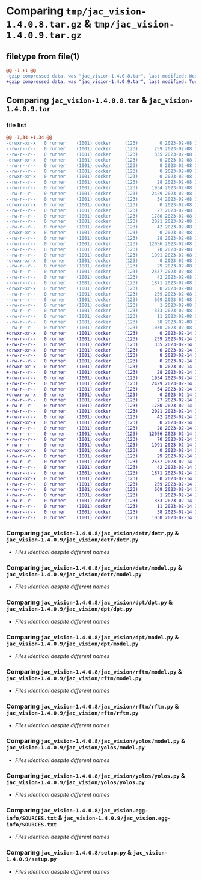 # Comparing `tmp/jac_vision-1.4.0.8.tar.gz` & `tmp/jac_vision-1.4.0.9.tar.gz`

## filetype from file(1)

```diff
@@ -1 +1 @@
-gzip compressed data, was "jac_vision-1.4.0.8.tar", last modified: Wed Feb  8 14:14:00 2023, max compression
+gzip compressed data, was "jac_vision-1.4.0.9.tar", last modified: Tue Feb 14 17:26:23 2023, max compression
```

## Comparing `jac_vision-1.4.0.8.tar` & `jac_vision-1.4.0.9.tar`

### file list

```diff
@@ -1,34 +1,34 @@
-drwxr-xr-x   0 runner    (1001) docker     (123)        0 2023-02-08 14:14:00.465682 jac_vision-1.4.0.8/
--rw-r--r--   0 runner    (1001) docker     (123)      259 2023-02-08 14:14:00.465682 jac_vision-1.4.0.8/PKG-INFO
--rw-r--r--   0 runner    (1001) docker     (123)      335 2023-02-08 14:13:43.000000 jac_vision-1.4.0.8/README.md
-drwxr-xr-x   0 runner    (1001) docker     (123)        0 2023-02-08 14:14:00.461682 jac_vision-1.4.0.8/jac_vision/
--rw-r--r--   0 runner    (1001) docker     (123)        8 2023-02-08 14:13:43.000000 jac_vision-1.4.0.8/jac_vision/VERSION
--rw-r--r--   0 runner    (1001) docker     (123)        0 2023-02-08 14:13:43.000000 jac_vision-1.4.0.8/jac_vision/__init__.py
-drwxr-xr-x   0 runner    (1001) docker     (123)        0 2023-02-08 14:14:00.461682 jac_vision-1.4.0.8/jac_vision/detr/
--rw-r--r--   0 runner    (1001) docker     (123)       28 2023-02-08 14:13:43.000000 jac_vision-1.4.0.8/jac_vision/detr/__init__.py
--rw-r--r--   0 runner    (1001) docker     (123)     1934 2023-02-08 14:13:43.000000 jac_vision-1.4.0.8/jac_vision/detr/detr.py
--rw-r--r--   0 runner    (1001) docker     (123)     2429 2023-02-08 14:13:43.000000 jac_vision-1.4.0.8/jac_vision/detr/model.py
--rw-r--r--   0 runner    (1001) docker     (123)       54 2023-02-08 14:13:43.000000 jac_vision-1.4.0.8/jac_vision/detr/requirements.txt
-drwxr-xr-x   0 runner    (1001) docker     (123)        0 2023-02-08 14:14:00.461682 jac_vision-1.4.0.8/jac_vision/dpt/
--rw-r--r--   0 runner    (1001) docker     (123)       27 2023-02-08 14:13:43.000000 jac_vision-1.4.0.8/jac_vision/dpt/__init__.py
--rw-r--r--   0 runner    (1001) docker     (123)     1780 2023-02-08 14:13:43.000000 jac_vision-1.4.0.8/jac_vision/dpt/dpt.py
--rw-r--r--   0 runner    (1001) docker     (123)     2021 2023-02-08 14:13:43.000000 jac_vision-1.4.0.8/jac_vision/dpt/model.py
--rw-r--r--   0 runner    (1001) docker     (123)       42 2023-02-08 14:13:43.000000 jac_vision-1.4.0.8/jac_vision/dpt/requirements.txt
-drwxr-xr-x   0 runner    (1001) docker     (123)        0 2023-02-08 14:14:00.461682 jac_vision-1.4.0.8/jac_vision/rftm/
--rw-r--r--   0 runner    (1001) docker     (123)       28 2023-02-08 14:13:43.000000 jac_vision-1.4.0.8/jac_vision/rftm/__init__.py
--rw-r--r--   0 runner    (1001) docker     (123)    12056 2023-02-08 14:13:43.000000 jac_vision-1.4.0.8/jac_vision/rftm/model.py
--rw-r--r--   0 runner    (1001) docker     (123)       70 2023-02-08 14:13:43.000000 jac_vision-1.4.0.8/jac_vision/rftm/requirements.txt
--rw-r--r--   0 runner    (1001) docker     (123)     1991 2023-02-08 14:13:43.000000 jac_vision-1.4.0.8/jac_vision/rftm/rftm.py
-drwxr-xr-x   0 runner    (1001) docker     (123)        0 2023-02-08 14:14:00.465682 jac_vision-1.4.0.8/jac_vision/yolos/
--rw-r--r--   0 runner    (1001) docker     (123)       29 2023-02-08 14:13:43.000000 jac_vision-1.4.0.8/jac_vision/yolos/__init__.py
--rw-r--r--   0 runner    (1001) docker     (123)     2537 2023-02-08 14:13:43.000000 jac_vision-1.4.0.8/jac_vision/yolos/model.py
--rw-r--r--   0 runner    (1001) docker     (123)       42 2023-02-08 14:13:43.000000 jac_vision-1.4.0.8/jac_vision/yolos/requirements.txt
--rw-r--r--   0 runner    (1001) docker     (123)     1871 2023-02-08 14:13:43.000000 jac_vision-1.4.0.8/jac_vision/yolos/yolos.py
-drwxr-xr-x   0 runner    (1001) docker     (123)        0 2023-02-08 14:14:00.461682 jac_vision-1.4.0.8/jac_vision.egg-info/
--rw-r--r--   0 runner    (1001) docker     (123)      259 2023-02-08 14:14:00.000000 jac_vision-1.4.0.8/jac_vision.egg-info/PKG-INFO
--rw-r--r--   0 runner    (1001) docker     (123)      669 2023-02-08 14:14:00.000000 jac_vision-1.4.0.8/jac_vision.egg-info/SOURCES.txt
--rw-r--r--   0 runner    (1001) docker     (123)        1 2023-02-08 14:14:00.000000 jac_vision-1.4.0.8/jac_vision.egg-info/dependency_links.txt
--rw-r--r--   0 runner    (1001) docker     (123)      333 2023-02-08 14:14:00.000000 jac_vision-1.4.0.8/jac_vision.egg-info/requires.txt
--rw-r--r--   0 runner    (1001) docker     (123)       11 2023-02-08 14:14:00.000000 jac_vision-1.4.0.8/jac_vision.egg-info/top_level.txt
--rw-r--r--   0 runner    (1001) docker     (123)       38 2023-02-08 14:14:00.465682 jac_vision-1.4.0.8/setup.cfg
--rw-r--r--   0 runner    (1001) docker     (123)     1030 2023-02-08 14:13:43.000000 jac_vision-1.4.0.8/setup.py
+drwxr-xr-x   0 runner    (1001) docker     (123)        0 2023-02-14 17:26:23.223791 jac_vision-1.4.0.9/
+-rw-r--r--   0 runner    (1001) docker     (123)      259 2023-02-14 17:26:23.223791 jac_vision-1.4.0.9/PKG-INFO
+-rw-r--r--   0 runner    (1001) docker     (123)      335 2023-02-14 17:25:59.000000 jac_vision-1.4.0.9/README.md
+drwxr-xr-x   0 runner    (1001) docker     (123)        0 2023-02-14 17:26:23.219791 jac_vision-1.4.0.9/jac_vision/
+-rw-r--r--   0 runner    (1001) docker     (123)        8 2023-02-14 17:25:59.000000 jac_vision-1.4.0.9/jac_vision/VERSION
+-rw-r--r--   0 runner    (1001) docker     (123)        0 2023-02-14 17:25:59.000000 jac_vision-1.4.0.9/jac_vision/__init__.py
+drwxr-xr-x   0 runner    (1001) docker     (123)        0 2023-02-14 17:26:23.219791 jac_vision-1.4.0.9/jac_vision/detr/
+-rw-r--r--   0 runner    (1001) docker     (123)       28 2023-02-14 17:25:59.000000 jac_vision-1.4.0.9/jac_vision/detr/__init__.py
+-rw-r--r--   0 runner    (1001) docker     (123)     1934 2023-02-14 17:25:59.000000 jac_vision-1.4.0.9/jac_vision/detr/detr.py
+-rw-r--r--   0 runner    (1001) docker     (123)     2429 2023-02-14 17:25:59.000000 jac_vision-1.4.0.9/jac_vision/detr/model.py
+-rw-r--r--   0 runner    (1001) docker     (123)       54 2023-02-14 17:25:59.000000 jac_vision-1.4.0.9/jac_vision/detr/requirements.txt
+drwxr-xr-x   0 runner    (1001) docker     (123)        0 2023-02-14 17:26:23.219791 jac_vision-1.4.0.9/jac_vision/dpt/
+-rw-r--r--   0 runner    (1001) docker     (123)       27 2023-02-14 17:25:59.000000 jac_vision-1.4.0.9/jac_vision/dpt/__init__.py
+-rw-r--r--   0 runner    (1001) docker     (123)     1780 2023-02-14 17:25:59.000000 jac_vision-1.4.0.9/jac_vision/dpt/dpt.py
+-rw-r--r--   0 runner    (1001) docker     (123)     2021 2023-02-14 17:25:59.000000 jac_vision-1.4.0.9/jac_vision/dpt/model.py
+-rw-r--r--   0 runner    (1001) docker     (123)       42 2023-02-14 17:25:59.000000 jac_vision-1.4.0.9/jac_vision/dpt/requirements.txt
+drwxr-xr-x   0 runner    (1001) docker     (123)        0 2023-02-14 17:26:23.219791 jac_vision-1.4.0.9/jac_vision/rftm/
+-rw-r--r--   0 runner    (1001) docker     (123)       28 2023-02-14 17:25:59.000000 jac_vision-1.4.0.9/jac_vision/rftm/__init__.py
+-rw-r--r--   0 runner    (1001) docker     (123)    12056 2023-02-14 17:25:59.000000 jac_vision-1.4.0.9/jac_vision/rftm/model.py
+-rw-r--r--   0 runner    (1001) docker     (123)       70 2023-02-14 17:25:59.000000 jac_vision-1.4.0.9/jac_vision/rftm/requirements.txt
+-rw-r--r--   0 runner    (1001) docker     (123)     1991 2023-02-14 17:25:59.000000 jac_vision-1.4.0.9/jac_vision/rftm/rftm.py
+drwxr-xr-x   0 runner    (1001) docker     (123)        0 2023-02-14 17:26:23.219791 jac_vision-1.4.0.9/jac_vision/yolos/
+-rw-r--r--   0 runner    (1001) docker     (123)       29 2023-02-14 17:25:59.000000 jac_vision-1.4.0.9/jac_vision/yolos/__init__.py
+-rw-r--r--   0 runner    (1001) docker     (123)     2537 2023-02-14 17:25:59.000000 jac_vision-1.4.0.9/jac_vision/yolos/model.py
+-rw-r--r--   0 runner    (1001) docker     (123)       42 2023-02-14 17:25:59.000000 jac_vision-1.4.0.9/jac_vision/yolos/requirements.txt
+-rw-r--r--   0 runner    (1001) docker     (123)     1871 2023-02-14 17:25:59.000000 jac_vision-1.4.0.9/jac_vision/yolos/yolos.py
+drwxr-xr-x   0 runner    (1001) docker     (123)        0 2023-02-14 17:26:23.219791 jac_vision-1.4.0.9/jac_vision.egg-info/
+-rw-r--r--   0 runner    (1001) docker     (123)      259 2023-02-14 17:26:23.000000 jac_vision-1.4.0.9/jac_vision.egg-info/PKG-INFO
+-rw-r--r--   0 runner    (1001) docker     (123)      669 2023-02-14 17:26:23.000000 jac_vision-1.4.0.9/jac_vision.egg-info/SOURCES.txt
+-rw-r--r--   0 runner    (1001) docker     (123)        1 2023-02-14 17:26:23.000000 jac_vision-1.4.0.9/jac_vision.egg-info/dependency_links.txt
+-rw-r--r--   0 runner    (1001) docker     (123)      333 2023-02-14 17:26:23.000000 jac_vision-1.4.0.9/jac_vision.egg-info/requires.txt
+-rw-r--r--   0 runner    (1001) docker     (123)       11 2023-02-14 17:26:23.000000 jac_vision-1.4.0.9/jac_vision.egg-info/top_level.txt
+-rw-r--r--   0 runner    (1001) docker     (123)       38 2023-02-14 17:26:23.223791 jac_vision-1.4.0.9/setup.cfg
+-rw-r--r--   0 runner    (1001) docker     (123)     1030 2023-02-14 17:25:59.000000 jac_vision-1.4.0.9/setup.py
```

### Comparing `jac_vision-1.4.0.8/jac_vision/detr/detr.py` & `jac_vision-1.4.0.9/jac_vision/detr/detr.py`

 * *Files identical despite different names*

### Comparing `jac_vision-1.4.0.8/jac_vision/detr/model.py` & `jac_vision-1.4.0.9/jac_vision/detr/model.py`

 * *Files identical despite different names*

### Comparing `jac_vision-1.4.0.8/jac_vision/dpt/dpt.py` & `jac_vision-1.4.0.9/jac_vision/dpt/dpt.py`

 * *Files identical despite different names*

### Comparing `jac_vision-1.4.0.8/jac_vision/dpt/model.py` & `jac_vision-1.4.0.9/jac_vision/dpt/model.py`

 * *Files identical despite different names*

### Comparing `jac_vision-1.4.0.8/jac_vision/rftm/model.py` & `jac_vision-1.4.0.9/jac_vision/rftm/model.py`

 * *Files identical despite different names*

### Comparing `jac_vision-1.4.0.8/jac_vision/rftm/rftm.py` & `jac_vision-1.4.0.9/jac_vision/rftm/rftm.py`

 * *Files identical despite different names*

### Comparing `jac_vision-1.4.0.8/jac_vision/yolos/model.py` & `jac_vision-1.4.0.9/jac_vision/yolos/model.py`

 * *Files identical despite different names*

### Comparing `jac_vision-1.4.0.8/jac_vision/yolos/yolos.py` & `jac_vision-1.4.0.9/jac_vision/yolos/yolos.py`

 * *Files identical despite different names*

### Comparing `jac_vision-1.4.0.8/jac_vision.egg-info/SOURCES.txt` & `jac_vision-1.4.0.9/jac_vision.egg-info/SOURCES.txt`

 * *Files identical despite different names*

### Comparing `jac_vision-1.4.0.8/setup.py` & `jac_vision-1.4.0.9/setup.py`

 * *Files identical despite different names*


